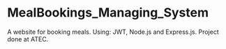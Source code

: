 # MealBookings_Managing_System
A website for booking meals. 
Using: JWT, Node.js and Express.js.
Project done at ATEC.
